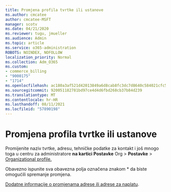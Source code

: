 ```yaml
---
title: Promjena profila tvrtke ili ustanove
ms.author: cmcatee
author: cmcatee-MSFT
manager: scotv
ms.date: 04/21/2020
ms.reviewer: tugu, jmueller
ms.audience: Admin
ms.topic: article
ms.service: o365-administration
ROBOTS: NOINDEX, NOFOLLOW
localization_priority: Normal
ms.collection: Adm_O365
ms.custom:
- commerce_billing
- "9000175"
- "1714"
ms.openlocfilehash: ac180a3af521d42013849a6d8cab8fc3dc7d8640c584021cfc5618a688f73b59
ms.sourcegitcommit: 920051182781bd97ce4d4d6fbd268cb37b84d239
ms.translationtype: MT
ms.contentlocale: hr-HR
ms.lasthandoff: 08/11/2021
ms.locfileid: "57890198"
---
```

# <a name="change-organization-profile"></a>Promjena profila tvrtke ili ustanove

Promijenite naziv tvrtke, adresu, tehničke podatke za kontakt i još mnogo toga u centru za administratore **na kartici Postavke** Org  >  **Postavke**  >  [Organizational profile.](https://admin.microsoft.com/AdminPortal/Home#/Settings/OrganizationProfile/:/Settings/L1/OrganizationInformation)

Obavezno ispunite sva obavezna polja označena znakom * da biste omogućili spremanje promjena.

[Dodatne informacije o promjenama adrese ili adrese za naplatu](https://docs.microsoft.com/microsoft-365/admin/manage/change-address-contact-and-more).
